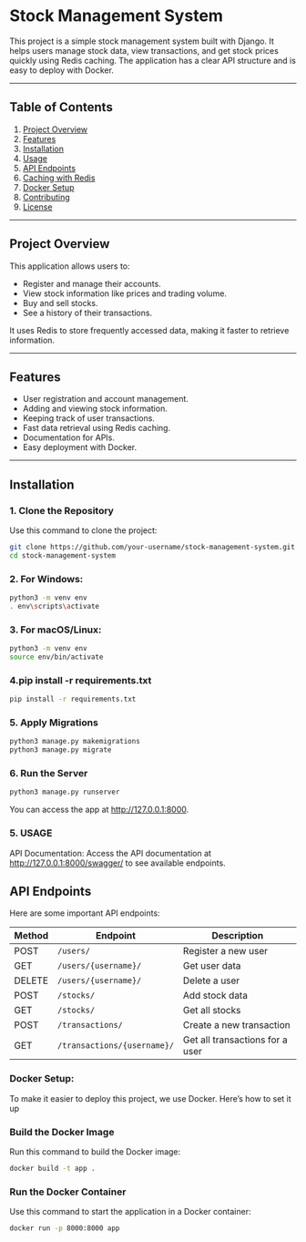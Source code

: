 # Stock Management System

This project is a simple stock management system built with Django. It helps users manage stock data, view transactions, and get stock prices quickly using Redis caching. The application has a clear API structure and is easy to deploy with Docker.

---

## Table of Contents

1. [Project Overview](#project-overview)
2. [Features](#features)
3. [Installation](#installation)
4. [Usage](#usage)
5. [API Endpoints](#api-endpoints)
6. [Caching with Redis](#caching-with-redis)
7. [Docker Setup](#docker-setup)
8. [Contributing](#contributing)
9. [License](#license)

---

## Project Overview

This application allows users to:
- Register and manage their accounts.
- View stock information like prices and trading volume.
- Buy and sell stocks.
- See a history of their transactions.

It uses Redis to store frequently accessed data, making it faster to retrieve information.

---

## Features

- User registration and account management.
- Adding and viewing stock information.
- Keeping track of user transactions.
- Fast data retrieval using Redis caching.
- Documentation for APIs.
- Easy deployment with Docker.

---

## Installation

### 1. Clone the Repository

Use this command to clone the project:

```bash
git clone https://github.com/your-username/stock-management-system.git
cd stock-management-system
```

### 2. For Windows:

```bash
python3 -m venv env
. env\scripts\activate 
```

### 3. For macOS/Linux:


```bash
python3 -m venv env
source env/bin/activate
```

### 4.pip install -r requirements.txt
```bash
pip install -r requirements.txt
```

### 5. Apply Migrations
```bash
python3 manage.py makemigrations
python3 manage.py migrate
```
### 6. Run the Server
```bash
python3 manage.py runserver
```
You can access the app at http://127.0.0.1:8000.

### 5. USAGE
API Documentation: Access the API documentation at http://127.0.0.1:8000/swagger/ to see available endpoints.

## API Endpoints

Here are some important API endpoints:

| Method | Endpoint                        | Description                         |
|--------|---------------------------------|-------------------------------------|
| POST   | `/users/`                       | Register a new user                |
| GET    | `/users/{username}/`            | Get user data                      |
| DELETE | `/users/{username}/`            | Delete a user                      |
| POST   | `/stocks/`                      | Add stock data                     |
| GET    | `/stocks/`                      | Get all stocks                     |
| POST   | `/transactions/`                | Create a new transaction           |
| GET    | `/transactions/{username}/`      | Get all transactions for a user    |



###  Docker Setup:
To make it easier to deploy this project, we use Docker. Here’s how to set it up

### Build the Docker Image
Run this command to build the Docker image:
```bash
docker build -t app .
```
### Run the Docker Container
Use this command to start the application in a Docker container:
```bash
docker run -p 8000:8000 app
```


